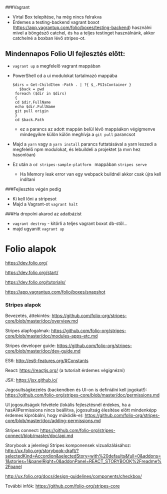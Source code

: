 ###Vagrant
* Virtal Box telepítése, ha még nincs felrakva
* Érdemes a testing-backend vagrant boxot (https://app.vagrantup.com/folio/boxes/testing-backend) használni mivel 
a böngésző catchel, és ha a teljes testinget használnánk, akkor catchelné a boxban lévő stripes-ot.

## Mindennapos Folio UI fejlesztés előtt:
* ```vagrant up``` a megfelelő vagrant mappában
* PowerShell cd a ui modulokat tartalmazó mappába 

     ```text
     $dirs = Get-ChildItem -Path . | ?{ $_.PSIsContainer }
        $back = pwd
      foreach ($dir in $dirs)
      {
      cd $dir.FullName
      echo $dir.FullName
      git pull origin
      }
      cd $back.Path
     ```
    * ez a parancs az adott mappán belül lévő mappáákon végigmenve mindegyikre külön külön meghívja a ```git pull``` 
    parancsot
          
*   Majd a ```yarn``` vagy a ```yarn install``` parancs futtatásával a yarn leszedi a megfelelő npm modulokat, és 
    lebuildeli a projektet (a mvn hez hasonlóan)
*   Ez után a ```cd stripes-sample-platform ``` mappában ```stripes serve```
    * Ha Memory leak error van egy webpack buildnél akkor csak újra kell indítani
   
   
###Fejlesztés végén pedig    
* Ki kell lőni a stripesot
* Majd a Vagrant-ot ```vagrant halt```     
      
###Ha dropolni akarod az adatbázist
* ```vagrant destroy``` - kitörli a teljes vagrant boxot db-stől...
* majd ugyanitt ```vagrant up```


# Folio alapok
https://dev.folio.org/ 

https://dev.folio.org/start/ 

https://dev.folio.org/tutorials/

https://app.vagrantup.com/folio/boxes/snapshot

### Stripes alapok
Bevezetés, áttekintés: https://github.com/folio-org/stripes-core/blob/master/doc/overview.md

Stripes alapfogalmak: https://github.com/folio-org/stripes-core/blob/master/doc/modules-apps-etc.md

Stripes developer guide: https://github.com/folio-org/stripes-core/blob/master/doc/dev-guide.md

ES6: http://es6-features.org/#Constants

React: https://reactjs.org/ (a tutorialt érdemes végignézni)

JSX: https://jsx.github.io/

Jogosultságkezelés (backendben és UI-on is definiálni kell jogokat!): https://github.com/folio-org/stripes-core/blob/master/doc/permissions.md

UI jogosultságok felvétele (lokális fejlesztésnél érdekes, ha a hasAllPermissions nincs beállítva, jogosultság élesítése elõtt mindenképp érdemes kipróbálni, hogy mûködik-e): https://github.com/folio-org/stripes-core/blob/master/doc/adding-permissions.md

Stripes connect: https://github.com/folio-org/stripes-connect/blob/master/doc/api.md

Storybook a jelenlegi Stripes komponensek vizualizálásához: http://ux.folio.org/storybook-draft/?selectedKind=Accordion&selectedStory=with%20defaults&full=0&addons=1&stories=1&panelRight=0&addonPanel=REACT_STORYBOOK%2Freadme%2Fpanel

http://ux.folio.org/docs/design-guidelines/components/checkbox/

További infók: https://github.com/folio-org/stripes-core



